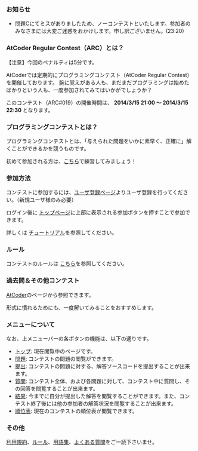 
<div>

### **お知らせ**

<section>

<ul>

<li>
問題Cにてミスがありましたため、ノーコンテストといたします。参加者のみなさまには大変ご迷惑をおかけします。申し訳ございません。(23:20)
                
</li>

</ul>

</section>

### **AtCoder Regular Contest（ARC）とは？**

<section>

<p>
【注意】今回のペナルティは5分です。
    
</p>

<p>
AtCoderでは定期的にプログラミングコンテスト（AtCoder Regular Contest）を開催しております。
        腕に覚えがある人も、まだまだプログラミングは始めたばかりという人も、一度参加されてみてはいかがでしょうか？
    
</p>

<p>
このコンテスト（ARC#019）の開催時間は、
<strong>
2014/3/15 21:00 ～ 2014/3/15 22:30
</strong>
となります。
    
</p>

</section>

### **プログラミングコンテストとは？**

<section>
プログラミングコンテストとは、「与えられた問題をいかに素早く、正確に」解くことができるかを競うものです。

初めて参加される方は、<a href="http://practice.contest.atcoder.jp/#">こちら</a>で練習してみましょう！

</section>

### **参加方法**

<section>
コンテストに参加するには、<a href="https://atcoder.jp/contests/arc019/register">ユーザ登録ページ</a>よりユーザ登録を行ってください。（新規ユーザ様のみ必要）

ログイン後に <a href="https://atcoder.jp/contests/arc019/">トップページ</a>に上部に表示される参加ボタンを押すことで参加できます。

詳しくは <a href="https://atcoder.jp/contests/arc019/tutorial">チュートリアル</a>を参照してください。

</section>

### **ルール**

<section>
コンテストのルールは <a href="https://atcoder.jp/contests/arc019/rules">こちら</a>を参照してください。

</section>

### **過去問＆その他コンテスト**

<section>
<a href="http://www.atcoder.jp">AtCoder</a>のページから参照できます。

形式に慣れるためにも、一度解いてみることをおすすめします。

</section>

### **メニューについて**

<section>
なお、上メニューバーの各ボタンの機能は、以下の通りです。


<ul>

<li>
<a href="https://atcoder.jp/contests/arc019#">トップ</a>: 現在閲覧中のページです。
</li>

<li>
<a href="https://atcoder.jp/contests/arc019/assignments">問題</a>: コンテストの問題の閲覧ができます。
</li>

<li>
<a href="https://atcoder.jp/contests/arc019/submit">提出</a>: コンテストの問題に対する、解答ソースコードを提出することが出来ます。
</li>

<li>
<a href="https://atcoder.jp/contests/arc019/clarifications">質問</a>: コンテスト全体、および各問題に対して、コンテスト中に質問し、その回答を閲覧することが出来ます。
</li>

<li>
<a href="https://atcoder.jp/contests/arc019/submissions/me">結果</a>: 今までに自分が提出した解答を閲覧することができます。また、コンテスト終了後には他の参加者の解答状況を閲覧することが出来ます。
</li>

<li>
<a href="https://atcoder.jp/contests/arc019/standings">順位表</a>: 現在のコンテストの順位表が閲覧できます。
</li>

</ul>

</section>

### **その他**

<section>
<a href="https://atcoder.jp/contests/arc019/tos">利用規約</a>、<a href="https://atcoder.jp/contests/arc019/rules">ルール</a>、<a href="https://atcoder.jp/contests/arc019/glossary">用語集</a>、<a href="https://atcoder.jp/contests/arc019/faq">よくある質問</a>をご一読下さいませ。

</section>

</div>
